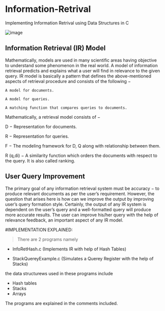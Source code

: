 # Information-Retrival
Implementing Information Retrival using Data Structures in C

![image](https://user-images.githubusercontent.com/96608251/210081851-dba18208-1a30-4c85-a9d0-aaa91001aada.png)

## Information Retrieval (IR) Model

Mathematically, models are used in many scientific areas having objective to understand some phenomenon in the real world. A model of information retrieval predicts and explains what a user will find in relevance to the given query. IR model is basically a pattern that defines the above-mentioned aspects of retrieval procedure and consists of the following −

    A model for documents.

    A model for queries.

    A matching function that compares queries to documents.

Mathematically, a retrieval model consists of −

D − Representation for documents.

R − Representation for queries.

F − The modeling framework for D, Q along with relationship between them.

R (q,di) − A similarity function which orders the documents with respect to the query. It is also called ranking.

## User Query Improvement

The primary goal of any information retrieval system must be accuracy − to produce relevant documents as per the user’s requirement. However, the question that arises here is how can we improve the output by improving user’s query formation style. Certainly, the output of any IR system is dependent on the user’s query and a well-formatted query will produce more accurate results. The user can improve his/her query with the help of relevance feedback, an important aspect of any IR model.

#IMPLEMENTATION EXPLAINED:

> There are 2 programs namely 
- InfoRetHash.c (Implements IR with help of Hash Tables)

- StackQuereyExample.c (Simulates a Querey Register with the help of Stacks)

the data structurews used in these programs include
- Hash tables
- Stacks
- Arrays

The programs are explained in the comments included.

